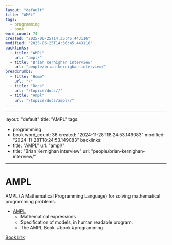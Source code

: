 ```yaml
---
layout: "default"
title: "AMPL"
tags:
  - programming
  - book
word_count: 74
created: "2025-06-25T14:36:45.443116"
modified: "2025-06-25T14:36:45.443116"
backlinks:
  - title: "AMPL"
    url: "ampl/"
  - title: "Brian Kernighan interview"
    url: "people/brian-kernighan-interview/"
breadcrumbs:
  - title: "Home"
    url: "/"
  - title: "Docs"
    url: "/topics/docs//"
  - title: "Ampl"
    url: "/topics/docs/ampl//"
---
```

---
layout: "default"
title: "AMPL"
tags:
  - programming
  - book
word_count: 36
created: "2024-11-28T18:24:53.149083"
modified: "2024-11-28T18:24:53.149083"
backlinks:
  - title: "AMPL"
    url: "ampl/"
  - title: "Brian Kernighan interview"
    url: "people/brian-kernighan-interview/"
---
# AMPL

AMPL (A Mathematical Programming Language) for solving mathematical programming problems.

- [AMPL](ampl/)
  - Mathematical expressions
  - Specification of models, in human readable program.
  - The AMPL Book. #book  #programming

[Book link](https://ampl.com/wp-content/uploads/BOOK.pdf)